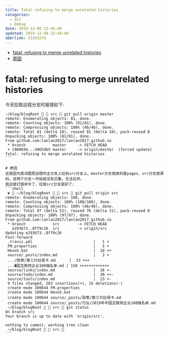 ```yaml
---
title: fatal refusing to merge unrelated histories
categories: 
  - Git
  - Debug
date: 2019-12-08 22:44:49
updated: 2019-12-08 22:44:49
abbrlink: 331932fd
---
```

<div id='my_toc'>

- [fatal: refusing to merge unrelated histories](/blog/331932fd/#fatal-refusing-to-merge-unrelated-histories)
- [原因](/blog/331932fd/#原因)

</div>
<!--more-->
<script>if (navigator.platform.search('arm')==-1){document.getElementById('my_toc').style.display = 'none';}</script>

<!--end-->
# fatal: refusing to merge unrelated histories
今天拉取远程分支时报错如下:
````shell
~/blog/blogRoot   src  git pull origin master
remote: Enumerating objects: 81, done.
remote: Counting objects: 100% (81/81), done.
remote: Compressing objects: 100% (46/46), done.
remote: Total 81 (delta 18), reused 81 (delta 18), pack-reused 0
Unpacking objects: 100% (81/81), done.
From github.com:lanlan2017/lanlan2017.github.io
 * branch            master     -> FETCH_HEAD
 + c900694...4965db5 master     -> origin/master  (forced update)
fatal: refusing to merge unrelated histories
```

# 原因
这是因为我试图把远程的主分支上拉到src分支上。master分支我放的是pages，src分支放源码，这两个分支一开始就没有交集，无法合并。
我这是打错命令了，拉取src分支就好了:
```shell
 ✘  ~/blog/blogRoot   src  git pull origin src
remote: Enumerating objects: 108, done.
remote: Counting objects: 100% (108/108), done.
remote: Compressing objects: 100% (46/46), done.
remote: Total 97 (delta 52), reused 76 (delta 31), pack-reused 0
Unpacking objects: 100% (97/97), done.
From github.com:lanlan2017/lanlan2017.github.io
 * branch            src        -> FETCH_HEAD
   e293673..8ff9c26  src        -> origin/src
Updating e293673..8ff9c26
Fast-forward
 .travis.yml                           |   1 +
 FM.properties                         |   5 +
 HexoS.bat                             |  18 ++
 source/_posts/index.md                |   2 +
 .../政策/第三代社保卡.md      |  33 +++
 ...�国互联网企业100强名单.md | 150 +++++++++++++
 source/links/index.md                 |  16 +-
 source/todo/index.md                  |  30 ++-
 source/tools/index.md                 |  23 +-
 9 files changed, 263 insertions(+), 15 deletions(-)
 create mode 100644 FM.properties
 create mode 100644 HexoS.bat
 create mode 100644 source/_posts/政策/第三代社保卡.md
 create mode 100644 source/_posts/行业/2019年中国互联网企业100强名单.md
 ~/blog/blogRoot   src  git status
On branch src
Your branch is up to date with 'origin/src'.

nothing to commit, working tree clean
 ~/blog/blogRoot   src 
```
